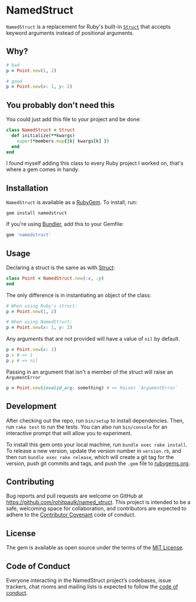 # NamedStruct

`NamedStruct` is a replacement for Ruby's built-in
[`Struct`](https://ruby-doc.org/core-2.4.0/Struct.html) that accepts keyword
arguments instead of positional arguments.

## Why?

```ruby
# bad
p = Point.new(1, 2)

# good
p = Point.new(x: 1, y: 2)
```

## You probably don't need this

You could just add this file to your project and be done:

```ruby
class NamedStruct < Struct
  def initialize(**kwargs)
    super(*members.map{|k| kwargs[k] })
  end
end
```

I found myself adding this class to every Ruby project I worked on, that's
where a gem comes in handy.

## Installation

`NamedStruct` is available as a [RubyGem](https://rubygems.org/). To install,
run:

```
gem install namedstruct
```

If you're using [Bundler](http://bundler.io/), add this to your Gemfile:

```ruby
gem 'namedstruct'
```

## Usage

Declaring a struct is the same as with
[Struct](https://ruby-doc.org/core-2.4.0/Struct.html):

```ruby
class Point < NamedStruct.new(:x, :y)
end
```

The only difference is in instantiating an object of the class:

```ruby
# When using Ruby's struct:
p = Point.new(1, 2)

# When using NamedStruct:
p = Point.new(x: 1, y: 2)
```

Any arguments that are not provided will have a value of `nil` by default.

```ruby
p = Point.new(x: 1)
p.x # => 1
p.y # => nil
```

Passing in an argument that isn't a member of the struct will raise an
`ArgumentError`

```ruby
p = Point.new(invalid_arg: something) # => Raises `ArgumentError`
```

## Development

After checking out the repo, run `bin/setup` to install dependencies. Then, run
`rake test` to run the tests. You can also run `bin/console` for an interactive
prompt that will allow you to experiment.

To install this gem onto your local machine, run `bundle exec rake install`. To
release a new version, update the version number in `version.rb`, and then run
`bundle exec rake release`, which will create a git tag for the version, push
git commits and tags, and push the `.gem` file to
[rubygems.org](https://rubygems.org).

## Contributing

Bug reports and pull requests are welcome on GitHub at
https://github.com/rohitpaulk/named_struct. This project is intended to be a
safe, welcoming space for collaboration, and contributors are expected to
adhere to the [Contributor Covenant](http://contributor-covenant.org) code of
conduct.

## License

The gem is available as open source under the terms of the [MIT
License](http://opensource.org/licenses/MIT).

## Code of Conduct

Everyone interacting in the NamedStruct project’s codebases, issue trackers,
chat rooms and mailing lists is expected to follow the [code of
conduct](https://github.com/[USERNAME]/named_struct/blob/master/CODE_OF_CONDUCT.md).
